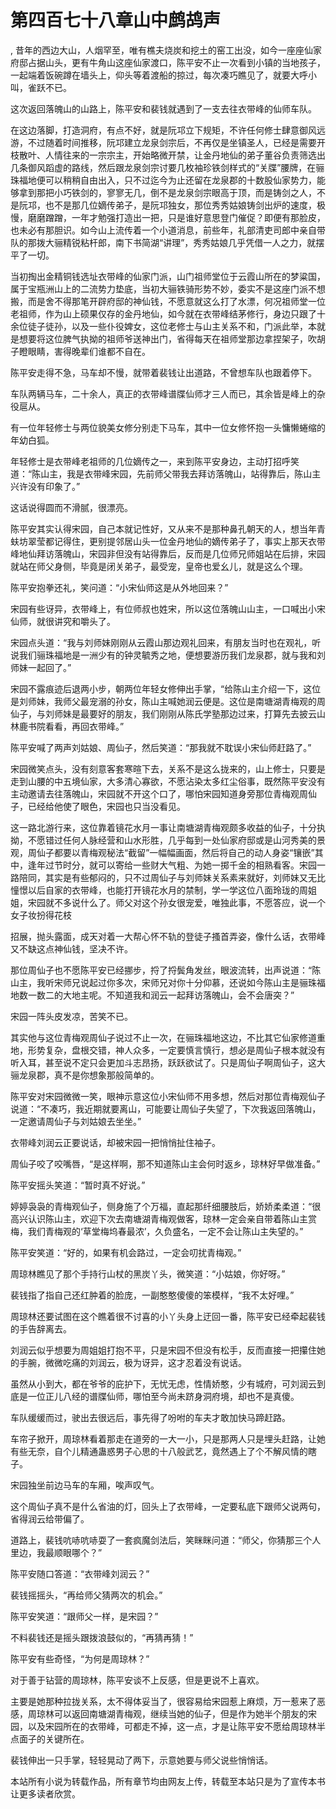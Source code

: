 # 第四百七十八章山中鹧鸪声
,  昔年的西边大山，人烟罕至，唯有樵夫烧炭和挖土的窑工出没，如今一座座仙家府邸占据山头，更有牛角山这座仙家渡口，陈平安不止一次看到小镇的当地孩子，一起端着饭碗蹲在墙头上，仰头等着渡船的掠过，每次凑巧瞧见了，就要大呼小叫，雀跃不已。
   这次返回落魄山的山路上，陈平安和裴钱就遇到了一支去往衣带峰的仙师车队。
   在这边落脚，打造洞府，有点不好，就是阮邛立下规矩，不许任何修士肆意御风远游，不过随着时间推移，阮邛建立龙泉剑宗后，不再仅是坐镇圣人，已经是需要开枝散叶、人情往来的一宗宗主，开始略微开禁，让金丹地仙的弟子董谷负责筛选出几条御风蹈虚的路线，然后跟龙泉剑宗讨要几枚袖珍铁剑样式的“关牒”腰牌，在骊珠福地便可以稍稍自由出入，只不过迄今为止还留在龙泉郡的十数股仙家势力，能够拿到那把小巧铁剑的，寥寥无几，倒不是龙泉剑宗眼高于顶，而是铸剑之人，不是阮邛，也不是那几位嫡传弟子，是阮邛独女，那位秀秀姑娘铸剑出炉的速度，极慢，磨磨蹭蹭，一年才勉强打造出一把，只是谁好意思登门催促？即便有那脸皮，也未必有那胆识。如今山上流传着一个小道消息，前些年，礼部清吏司郎中亲自带队的那拨大骊精锐粘杆郎，南下书简湖“讲理”，秀秀姑娘几乎凭借一人之力，就摆平了一切。
   当初掏出金精铜钱选址衣带峰的仙家门派，山门祖师堂位于云霞山所在的梦粱国，属于宝瓶洲山上的二流势力垫底，当初大骊铁骑形势不妙，委实不是这座门派不想搬，而是舍不得那笔开辟府邸的神仙钱，不愿意就这么打了水漂，何况祖师堂一位老祖师，作为山上硕果仅存的金丹地仙，如今就在衣带峰结茅修行，身边只跟了十余位徒子徒孙，以及一些仆役婢女，这位老修士与山主关系不和，门派此举，本就是想要将这位脾气执拗的祖师爷送神出门，省得每天在祖师堂那边拿捏架子，吹胡子瞪眼睛，害得晚辈们谁都不自在。
   陈平安走得不急，马车却不慢，就带着裴钱让出道路，不曾想车队也跟着停下。
   车队两辆马车，二十余人，真正的衣带峰谱牒仙师才三人而已，其余皆是峰上的杂役扈从。
   有一位年轻修士与两位貌美女修分别走下马车，其中一位女修怀抱一头慵懒蜷缩的年幼白狐。
   年轻修士是衣带峰老祖师的几位嫡传之一，来到陈平安身边，主动打招呼笑道：“陈山主，我是衣带峰宋园，先前师父带我去拜访落魄山，站得靠后，陈山主兴许没有印象了。”
   这话说得圆而不滑腻，很漂亮。
   陈平安其实认得宋园，自己本就记性好，又从来不是那种鼻孔朝天的人，想当年青蚨坊翠莹都记得住，更别提邻居山头一位金丹地仙的嫡传弟子了，事实上那天衣带峰地仙拜访落魄山，宋园非但没有站得靠后，反而是几位师兄师姐站在后排，宋园就站在师父身侧，毕竟是闭关弟子，最受宠，皇帝也爱幺儿，就是这么个理。
   陈平安抱拳还礼，笑问道：“小宋仙师这是从外地回来？”
   宋园有些讶异，衣带峰上，有位师叔也姓宋，所以这位落魄山山主，一口喊出小宋仙师，就很讲究和嚼头了。
   宋园点头道：“我与刘师妹刚刚从云霞山那边观礼回来，有朋友当时也在观礼，听说我们骊珠福地是一洲少有的钟灵毓秀之地，便想要游历我们龙泉郡，就与我和刘师妹一起回了。”
   宋园不露痕迹后退两小步，朝两位年轻女修伸出手掌，“给陈山主介绍一下，这位是刘师妹，我师父最宠溺的孙女，陈山主喊她润云便是。这位是南塘湖青梅观的周仙子，与刘师妹是最要好的朋友，我们刚刚从陈氏学塾那边过来，打算先去披云山林鹿书院看看，再回衣带峰。”
   陈平安喊了两声刘姑娘、周仙子，然后笑道：“那我就不耽误小宋仙师赶路了。”
   宋园微笑点头，没有刻意客套寒暄下去，关系不是这么拢来的，山上修士，只要是走到山腰的中五境仙家，大多清心寡欲，不愿沾染太多红尘俗事，既然陈平安没有主动邀请去往落魄山，宋园就不开这个口了，哪怕宋园知道身旁那位青梅观周仙子，已经给他使了眼色，宋园也只当没看见。
   这一路北游行来，这位靠着镜花水月一事让南塘湖青梅观颇多收益的仙子，十分执拗，不愿错过任何人脉经营和山水形胜，几乎每到一处仙家府邸或是山河秀美的景观，周仙子都要以青梅观秘法“截留”一幅幅画面，然后将自己的动人身姿“镶嵌”其中，逢年过节时分，就可以寄给一些财大气粗、为她一掷千金的相熟看客。宋园一路陪同，其实是有些郁闷的，只不过周仙子与刘师妹关系素来就好，刘师妹又无比憧憬以后自家的衣带峰，也能打开镜花水月的禁制，学一学这位八面玲珑的周姐姐，宋园就不多说什么了。师父对这个孙女很宠爱，唯独此事，不愿答应，说一个女子妆扮得花枝
   招展，抛头露面，成天对着一大帮心怀不轨的登徒子搔首弄姿，像什么话，衣带峰又不缺这点神仙钱，坚决不许。
   那位周仙子也不愿陈平安已经挪步，捋了捋鬓角发丝，眼波流转，出声说道：“陈山主，我听宋师兄说起过你多次，宋师兄对你十分仰慕，还说如今陈山主是骊珠福地数一数二的大地主呢。不知道我和润云一起拜访落魄山，会不会唐突？”
   宋园一阵头皮发凉，苦笑不已。
   其实他与这位青梅观周仙子说过不止一次，在骊珠福地这边，不比其它仙家修道重地，形势复杂，盘根交错，神人众多，一定要慎言慎行，想必是周仙子根本就没有听入耳，甚至说不定只会更加斗志昂扬，跃跃欲试了。只是周仙子啊周仙子，这大骊龙泉郡，真不是你想象那般简单的。
   陈平安对宋园微微一笑，眼神示意这位小宋仙师不用多想，然后对那位青梅观仙子说道：“不凑巧，我近期就要离山，可能要让周仙子失望了，下次我返回落魄山，一定邀请周仙子与刘姑娘去坐坐。”
   衣带峰刘润云正要说话，却被宋园一把悄悄扯住袖子。
   周仙子咬了咬嘴唇，“是这样啊，那不知道陈山主会何时返乡，琼林好早做准备。”
   陈平安摇头笑道：“暂时真不好说。”
   婷婷袅袅的青梅观仙子，侧身施了个万福，直起那纤细腰肢后，娇娇柔柔道：“很高兴认识陈山主，欢迎下次去南塘湖青梅观做客，琼林一定会亲自带着陈山主赏梅，我们青梅观的‘草堂梅坞春最浓’，久负盛名，一定不会让陈山主失望的。”
   陈平安笑道：“好的，如果有机会路过，一定会叨扰青梅观。”
   周琼林瞧见了那个手持行山杖的黑炭丫头，微笑道：“小姑娘，你好呀。”
   裴钱指了指自己还红肿着的脸庞，一副憨憨傻傻的笨模样，“我不太好哩。”
   周琼林还要试图在这个瞧着很不讨喜的小丫头身上迂回一番，陈平安已经牵起裴钱的手告辞离去。
   刘润云似乎想要为周姐姐打抱不平，只是宋园不但没有松手，反而直接一把攥住她的手腕，微微吃痛的刘润云，极为讶异，这才忍着没有说话。
   虽然从小到大，都在爷爷的庇护下，无忧无虑，性情娇憨，少有城府，可刘润云到底是一位正儿八经的谱牒仙师，哪怕至今尚未跻身洞府境，却也不是真傻。
   车队缓缓而过，驶出去很远后，事先得了吩咐的车夫才敢加快马蹄赶路。
   车帘子掀开，周琼林看着那走在道旁的一大一小，只是那两人只是埋头赶路，让她有些无奈，自个儿精通蛊惑男子心思的十八般武艺，竟然遇上了个不解风情的瞎子。
   宋园独坐前边马车的车厢，唉声叹气。
   这个周仙子真不是什么省油的灯，回头上了衣带峰，一定要私底下跟师父说两句，省得润云给带偏了。
   道路上，裴钱吭哧吭哧耍了一套疯魔剑法后，笑眯眯问道：“师父，你猜那三个人里边，我最顺眼哪个？”
   陈平安随口答道：“衣带峰刘润云？”
   裴钱摇摇头，“再给师父猜两次的机会。”
   陈平安笑道：“跟师父一样，是宋园？”
   不料裴钱还是摇头跟拨浪鼓似的，“再猜再猜！”
   陈平安有些奇怪，“为何是周琼林？”
   对于善于钻营的周琼林，陈平安谈不上反感，但是更说不上喜欢。
   主要是她那种拉拢关系，太不得体妥当了，很容易给宋园惹上麻烦，万一惹来了恶感，周琼林可以返回南塘湖青梅观，继续当她的仙子，但是作为她半个朋友的宋园，以及宋园所在的衣带峰，可都走不掉，这一点，才是让陈平安不愿给周琼林半点面子的关键所在。
   裴钱伸出一只手掌，轻轻晃动了两下，示意她要与师父说些悄悄话。
  本站所有小说为转载作品，所有章节均由网友上传，转载至本站只是为了宣传本书让更多读者欣赏。